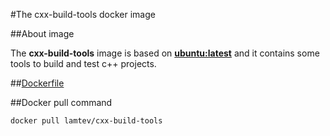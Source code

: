#The cxx-build-tools docker image

##About image

The __cxx-build-tools__ image is based on [__ubuntu:latest__](https://hub.docker.com/_/ubuntu/) and it contains some tools to build and test c++ projects.

##[Dockerfile](https://github.com/lamtev/build-tools-dockers/blob/master/cxx-build-tools/Dockerfile)

##Docker pull command

`docker pull lamtev/cxx-build-tools`
